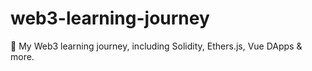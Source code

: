 # web3-learning-journey
🚀 My Web3 learning journey, including Solidity, Ethers.js, Vue DApps &amp; more.

